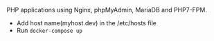 PHP applications using Nginx, phpMyAdmin, MariaDB and PHP7-FPM.
* Add host name(myhost.dev) in the /etc/hosts file
* Run `docker-compose up`
